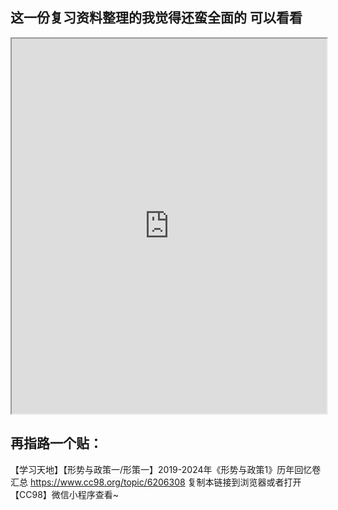 ## 这一份复习资料整理的我觉得还蛮全面的 可以看看

<iframe 
  src="https://docs.google.com/gview?url=https://raw.githubusercontent.com/lfp1111/flip-/master/docs/xc/121.pdf&embedded=true" 
  width="100%" 
  height="600px"
></iframe>



## 再指路一个贴：
【学习天地】【形势与政策一/形策一】2019-2024年《形势与政策1》历年回忆卷汇总 https://www.cc98.org/topic/6206308 复制本链接到浏览器或者打开【CC98】微信小程序查看~